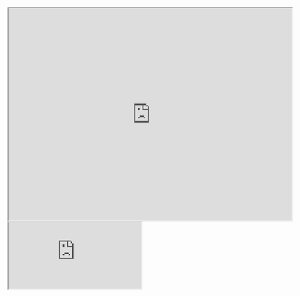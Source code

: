 
<iframe src="https://www.google.com/maps/d/embed?mid=1MJPSleqGHEgyzx0nRIAmqAgk1CYxYLNh" width="640" height="480"></iframe>

<iframe src="https://www.youtube.com/watch?v=JMc7CU0zHPQ&feature=youtu.be" charset="UTF-8"></script>
